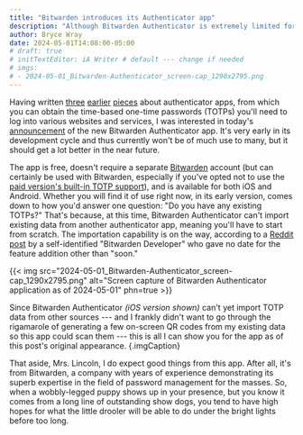 ```yaml
---
title: "Bitwarden introduces its Authenticator app"
description: "Although Bitwarden Authenticator is extremely limited for now, its pedigree is awfully impressive."
author: Bryce Wray
date: 2024-05-01T14:08:00-05:00
# draft: true
# initTextEditor: iA Writer # default --- change if needed
# imgs:
# - 2024-05-01_Bitwarden-Authenticator_screen-cap_1290x2795.png
---
```


Having written [three](/posts/2021/09/taming-time-based-one-time-passwords-totps/) [earlier](/posts/2023/07/from-raivo-otp-to-2fas/) [pieces](/posts/2024/03/ente-auth-for-totps/) about authenticator apps, from which you can obtain the time-based one-time passwords (TOTPs) you'll need to log into various websites and services, I was interested in today's [announcement](https://bitwarden.com/blog/bitwarden-just-launched-a-new-authenticator-app-heres-what-it-means-to-users/) of the new Bitwarden Authenticator app. It's very early in its development cycle and thus currently won't be of much use to many, but it should get a lot better in the near future.

<!--more-->

The app is free, doesn't require a separate [Bitwarden](https://bitwarden.com) account (but can certainly be used with Bitwarden, especially if you've opted not to use the [paid version's built-in TOTP support](https://bitwarden.com/help/integrated-authenticator/)), and is available for both iOS and Android. Whether you will find it of use right now, in its early version, comes down to how you'd answer one question: "Do you have any existing TOTPs?" That's because, at this time, Bitwarden Authenticator can't import existing data from another authenticator app, meaning you'll have to start from scratch. The importation capability is on the way, according to a [Reddit post](https://www.reddit.com/r/Bitwarden/comments/1chob6h/comment/l23u9ev/) by a self-identified "Bitwarden Developer" who gave no date for the feature addition other than "soon."

{{< img src="2024-05-01_Bitwarden-Authenticator_screen-cap_1290x2795.png" alt="Screen capture of Bitwarden Authenticator application as of 2024-05-01" phn=true >}}

Since Bitwarden Authenticator *(iOS version shown)* can't yet import TOTP data from other sources --- and I frankly didn't want to go through the rigamarole of generating a few on-screen QR codes from my existing data so this app could scan them --- this is all I can show you for the app as of this post's original appearance.
{.imgCaption}

That aside, Mrs. Lincoln, I do expect good things from this app. After all, it's from Bitwarden, a company with years of experience demonstrating its superb expertise in the field of password management for the masses. So, when a wobbly-legged puppy shows up in your presence, but you know it comes from a long line of outstanding show dogs, you tend to have high hopes for what the little drooler will be able to do under the bright lights before too long.
